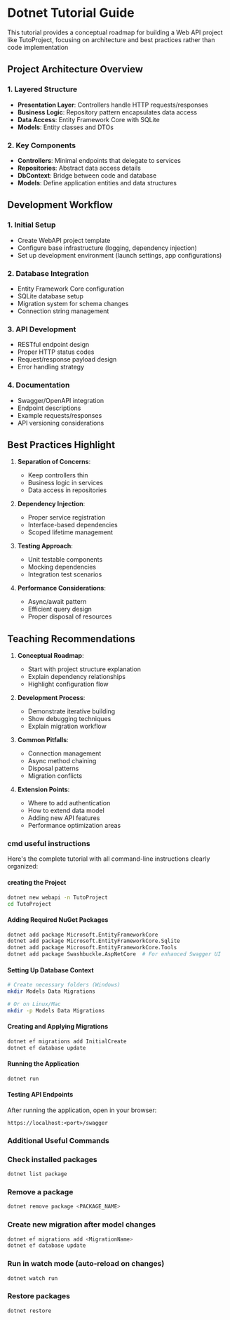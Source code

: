 # Dotnet Tutorial Guide 

This tutorial provides a conceptual roadmap for building a Web API project like TutoProject, focusing on architecture and best practices rather than code implementation 

## Project Architecture Overview

### 1. Layered Structure
- **Presentation Layer**: Controllers handle HTTP requests/responses
- **Business Logic**: Repository pattern encapsulates data access
- **Data Access**: Entity Framework Core with SQLite
- **Models**: Entity classes and DTOs

### 2. Key Components
- **Controllers**: Minimal endpoints that delegate to services
- **Repositories**: Abstract data access details
- **DbContext**: Bridge between code and database
- **Models**: Define application entities and data structures

## Development Workflow

### 1. Initial Setup
- Create WebAPI project template
- Configure base infrastructure (logging, dependency injection)
- Set up development environment (launch settings, app configurations)

### 2. Database Integration
- Entity Framework Core configuration
- SQLite database setup
- Migration system for schema changes
- Connection string management

### 3. API Development
- RESTful endpoint design
- Proper HTTP status codes
- Request/response payload design
- Error handling strategy

### 4. Documentation
- Swagger/OpenAPI integration
- Endpoint descriptions
- Example requests/responses
- API versioning considerations

## Best Practices Highlight

1. **Separation of Concerns**:
   - Keep controllers thin
   - Business logic in services
   - Data access in repositories

2. **Dependency Injection**:
   - Proper service registration
   - Interface-based dependencies
   - Scoped lifetime management

3. **Testing Approach**:
   - Unit testable components
   - Mocking dependencies
   - Integration test scenarios

4. **Performance Considerations**:
   - Async/await pattern
   - Efficient query design
   - Proper disposal of resources

## Teaching Recommendations

1. **Conceptual Roadmap**:
   - Start with project structure explanation
   - Explain dependency relationships
   - Highlight configuration flow

2. **Development Process**:
   - Demonstrate iterative building
   - Show debugging techniques
   - Explain migration workflow

3. **Common Pitfalls**:
   - Connection management
   - Async method chaining
   - Disposal patterns
   - Migration conflicts

4. **Extension Points**:
   - Where to add authentication
   - How to extend data model
   - Adding new API features
   - Performance optimization areas

### cmd useful instructions
Here's the complete tutorial with all command-line instructions clearly organized:



#### creating the Project
```bash
dotnet new webapi -n TutoProject
cd TutoProject
```

#### Adding Required NuGet Packages
```bash
dotnet add package Microsoft.EntityFrameworkCore
dotnet add package Microsoft.EntityFrameworkCore.Sqlite
dotnet add package Microsoft.EntityFrameworkCore.Tools
dotnet add package Swashbuckle.AspNetCore  # For enhanced Swagger UI
```

#### Setting Up Database Context
```bash
# Create necessary folders (Windows)
mkdir Models Data Migrations

# Or on Linux/Mac
mkdir -p Models Data Migrations
```

#### Creating and Applying Migrations
```bash
dotnet ef migrations add InitialCreate
dotnet ef database update
```

#### Running the Application
```bash
dotnet run
```

#### Testing API Endpoints
After running the application, open in your browser:
```
https://localhost:<port>/swagger
```

### Additional Useful Commands

### Check installed packages
```bash
dotnet list package
```

### Remove a package
```bash
dotnet remove package <PACKAGE_NAME>
```

### Create new migration after model changes
```bash
dotnet ef migrations add <MigrationName>
dotnet ef database update
```

### Run in watch mode (auto-reload on changes)
```bash
dotnet watch run
```

### Restore packages
```bash
dotnet restore
```
